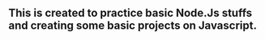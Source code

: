 ## This is created to practice basic Node.Js stuffs and creating some basic projects on Javascript.
